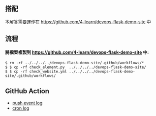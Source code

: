 ## 搭配
本解答需要運作在 https://github.com/4-learn/devops-flask-demo-site 中

## 流程

#### 將檔案複製到 https://github.com/4-learn/devops-flask-demo-site 中:
```bash=
$ rm -rf ../../../../devops-flask-demo-site/.github/workflows/*
$ $ cp -rf check_element.py  ../../../../devops-flask-demo-site/
$ $ cp -rf check_website.yml ../../../../devops-flask-demo-site/.github/workflows/
```

## GitHub Action
- [push event log](https://github.com/4-learn/devops-flask-demo-site/actions/runs/8309011499)
- [cron log](https://github.com/4-learn/devops-flask-demo-site/actions/runs/8309064950)

